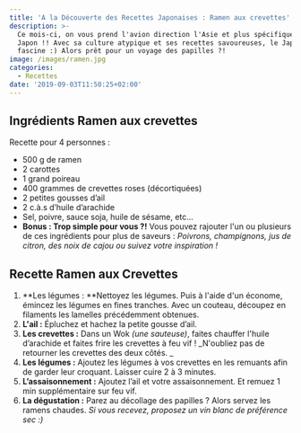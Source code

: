 ```yaml
---
title: 'A la Découverte des Recettes Japonaises : Ramen aux crevettes'
description: >-
  Ce mois-ci, on vous prend l'avion direction l'Asie et plus spécifiquement le
  Japon !! Avec sa culture atypique et ses recettes savoureuses, le Japon
  fascine :) Alors prêt pour un voyage des papilles ?!
image: /images/ramen.jpg
categories:
  - Recettes
date: '2019-09-03T11:50:25+02:00'
---
```

## Ingrédients Ramen aux crevettes

Recette pour 4 personnes :

* 500 g de ramen
* 2 carottes
* 1 grand poireau
* 400 grammes de crevettes roses (décortiquées)
* 2 petites gousses d’ail
* 2 c.à.s d’huile d’arachide
* Sel, poivre, sauce soja, huile de sésame, etc… 
* **Bonus : Trop simple pour vous ?!** Vous pouvez rajouter l'un ou plusieurs de ces ingrédients pour plus de saveurs : _Poivrons, champignons, jus de citron, des noix de cajou ou suivez votre inspiration !_

## Recette Ramen aux Crevettes

1. **Les légumes : **Nettoyez les légumes. Puis à l'aide d'un économe, émincez les légumes en fines tranches. Avec un couteau, découpez en filaments les lamelles précédemment obtenues.
2. **L'ail :** Épluchez et hachez la petite gousse d’ail.
3. **Les crevettes :** Dans un Wok _(une sauteuse)_, faites chauffer l'huile d’arachide et faites frire les crevettes à feu vif ! _N'oubliez pas de retourner les crevettes des deux côtés.
   _
4. **Les légumes :** Ajoutez les légumes à vos crevettes en les remuants afin de garder leur croquant. Laisser cuire 2 à 3 minutes.
5. **L’assaisonnement :** Ajoutez l’ail et votre assaisonnement.
   Et remuez 1 min supplémentaire sur feu vif.
6. **La dégustation :** Parez au décollage des papilles ? Alors servez les ramens chaudes. _Si vous recevez, proposez un vin blanc de préférence sec :)_
